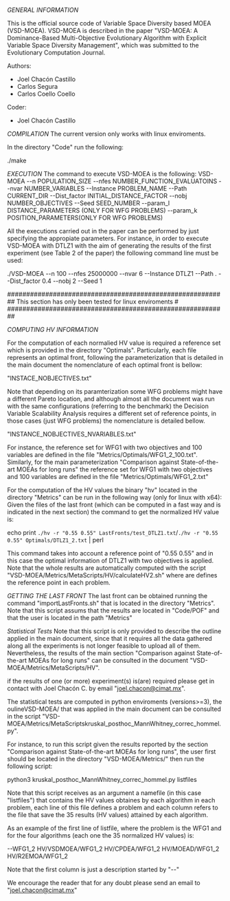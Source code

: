*GENERAL INFORMATION*

This is the official source code of Variable Space Diversity based MOEA (VSD-MOEA).
VSD-MOEA is described in the paper
"VSD-MOEA: A Dominance-Based Multi-Objective Evolutionary Algorithm with Explicit Variable Space Diversity Management",
which was submitted to the Evolutionary Computation Journal.

Authors:
- Joel Chacón Castillo
- Carlos Segura
- Carlos Coello Coello

Coder:
- Joel Chacón Castillo

*COMPILATION*
The current version only works with linux enviroments.

In the directory "Code" run the following: 

./make


*EXECUTION*
The command to execute VSD-MOEA is the following:
VSD-MOEA --n POPULATION_SIZE --nfes NUMBER_FUNCTION_EVALUATOINS --nvar NUMBER_VARIABLES --Instance PROBLEM_NAME --Path CURRENT_DIR --Dist_factor INITIAL_DISTANCE_FACTOR --nobj NUMBER_OBJECTIVES --Seed SEED_NUMBER --param_l DISTANCE_PARAMETERS (ONLY FOR WFG PROBLEMS) --param_k POSITION_PARAMETERS(ONLY FOR WFG PROBLEMS)

All the executions carried out in the paper can be performed by just specifying the appropiate parameters. 
For instance, in order to execute VSD-MOEA with DTLZ1 with the aim of generating the results of the first experiment 
(see Table 2 of the paper) the following command line must be used: 

./VSD-MOEA --n 100 --nfes 25000000 --nvar 6 --Instance DTLZ1 --Path . --Dist_factor 0.4 --nobj 2 --Seed 1 

##########################################################
This section has only been tested for linux enviroments  #
##########################################################

*COMPUTING HV INFORMATION*

For the computation of each normalied HV value is required a reference set which is provided in the directory "Optimals".
Particularly, each file represents an optimal front, following the parameterization that is detailed in the main document the nomenclature of each optimal front is bellow:

 "INSTACE_NOBJECTIVES.txt"

Note that depending on its paramterization some WFG problems might have a different Pareto location, and although almost all the document was run with the same configurations (referring to the benchmark) the Decision Variable Scalability Analysis requires a different set of reference points, in those cases (just WFG problems) the nomenclature is detailed bellow.
 
 "INSTANCE_NOBJECTIVES_NVARIABLES.txt"

For instance, the reference set for WFG1 with two objectives and 100 variables are defined in the file "Metrics/Optimals/WFG1_2_100.txt".
Similarly, for the main parameterization "Comparison against State-of-the-art MOEAs for long runs" the reference set for WFG1 with two objectives and 100 variables are defined in the file "Metrics/Optimals/WFG1_2.txt"

For the computation of the HV values the binary "hv" located in the directory "Metrics" can be run in the following way (only for linux with x64):
Given the files of the last front (which can be computed in a fast way and is indicated in the next section) the command to get the normalized HV value is:

  echo print `./hv -r "0.55 0.55" LastFronts/test_DTLZ1.txt`/`./hv -r "0.55 0.55" Optimals/DTLZ1_2.txt` | perl

This command takes into account a reference point of "0.55 0.55" and in this case the optimal information of DTLZ1 with two objectives is applied.
Note that the whole results are automatically computed with the script "VSD-MOEA/Metrics/MetaScripts/HV/calculateHV2.sh" where are defines the reference point in each problem.

*GETTING THE LAST FRONT*
The last front can be obtained running the command "importLastFronts.sh" that is located in the directory "Metrics". 
Note that this script assums that the results are located in "Code/POF" and that the user is located in the path "Metrics"

*Statistical Tests*
Note that this script is only provided to describe the outline applied in the main document, since that it requires all the data gathered along all the experiments is not longer feasible to upload all of them.
Nevertheless, the results of the main section "Comparison against State-of-the-art MOEAs for long runs" can be consulted in the document "VSD-MOEA/Metrics/MetaScripts/HV".

if the results of one (or more) experiment(s) is(are) required please get in contact with Joel Chacón C. by  email "joel.chacon@cimat.mx".

The statistical tests are computed in python enviroments (versions>=3), the oulineVSD-MOEA/ that was applied in the main document can be consulted in the script "VSD-MOEA/Metrics/MetaScriptskruskal_posthoc_MannWhitney_correc_hommel.py".

For instance, to run this script given the results reported by the section "Comparison against State-of-the-art MOEAs for long runs", the user first should be located in the directory "VSD-MOEA/Metrics/" then run the following script:

python3 kruskal_posthoc_MannWhitney_correc_hommel.py listfiles


Note that this script receives as an argument a namefile (in this case "listfiles") that contains the HV values obtaines by each algorithm in each problem, each line of this file defines a problem and each column refers to the file that save the 35 results (HV values) attained by each algorithm.

As an example of the first line of listfile, where the problem is the WFG1 and for the four algorithms (each one the 35 normalized HV values) is:

--WFG1_2 HV/VSDMOEA/WFG1_2 HV/CPDEA/WFG1_2 HV/MOEAD/WFG1_2 HV/R2EMOA/WFG1_2 

Note that the first column is just a description started by "--"


We encourage the reader that for any doubt please send an email to "joel.chacon@cimat.mx"




